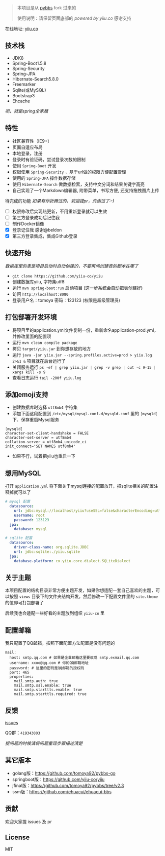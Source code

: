 > 本项目是从 [pybbs](https://github.com/tomoya92/pybbs) fork 过来的
> 
> 使用说明：请保留页面底部的 *powered by yiiu.co* 感谢支持

在线地址: [yiiu.co](https://yiiu.co)

## 技术栈

- JDK8
- Spring-Boot1.5.8
- Spring-Security
- Spring-JPA
- Hibernate-Search5.8.0
- Freemarker
- Sqlite(或MySQL)
- Bootstrap3
- Ehcache

*呃，就是spring全家桶*

## 特性

- 社区兼容性（IE9+）
- 页面自适应布局
- 本地登录，注册
- 登录时有验证码，尝试登录次数的限制
- 使用 `Spring-Boot` 开发
- 权限使用 `Spring-Security` ，基于url做的权限方便配置管理
- 使用的 `Spring-JPA` 操作数据存储
- 使用 `Hibernate-Search` 做数据检索，支持中文分词和结果关键字高亮
- 自己实现了一个Markdown编辑器, 附带菜单，书写方便, 还支持拖拽图片上传

待完成的功能 *如果有你折腾过的，欢迎提pr，先谢过了:-)* 

- [ ] 权限修改后实现热更新，不用重新登录就可以生效
- [ ] 第三方登录成功后记住我
- [ ] 制作Docker镜像
- [X] 登录记住我 感谢@beldon
- [X] 第三方登录集成，集成Github登录

## 快速开始

*数据库里的表是项目启动时自动创建的，不要再问创建表的脚本在哪了*

- `git clone https://github.com/yiiu-co/yiiu`
- 创建数据库yiiu, 字符集utf8
- 运行 `mvn spring-boot:run` 启动项目 (这一步系统会自动把表创建好)
- 访问 `http://localhost:8080`
- 登录用户名：tomoya 密码：123123 (权限是超级管理员)

## 打包部署开发环境

- 将项目里的application.yml文件复制一份，重新命名application-prod.yml，并修改里面的配置项
- 运行 `mvn clean compile package`
- 拷贝 `target/yiiu.jar` 到你想存放的地方
- 运行 `java -jar yiiu.jar --spring.profiles.active=prod > yiiu.log 2>&1 &` 项目就在后台运行了
- 关闭服务运行 `ps -ef | grep yiiu.jar | grep -v grep | cut -c 9-15 | xargs kill -s 9`
- 查看日志运行 `tail -200f yiiu.log`

## 添加emoji支持

- 创建数据库时选择 `utf8mb4` 字符集
- 添加下面这段配置到 `/etc/mysql/mysql.conf.d/mysqld.conf` 里的 `[mysqld]` 下，保存重启Mysql服务
```
[mysqld]
character-set-client-handshake = FALSE
character-set-server = utf8mb4
collation-server = utf8mb4_unicode_ci
init_connect='SET NAMES utf8mb4'
```
- 如果不行，试着把yiiu也重启一下

## 想用MySQL

打开 `application.yml` 将下面关于mysql连接的配置放开，把sqlite相关的配置注释掉就可以了

```yml
# mysql 配置
  datasource:
    url: jdbc:mysql://localhost/yiiu?useSSL=false&characterEncoding=utf8
    username: root
    password: 123123
  jpa:
    database: mysql
```

```yml
# sqlite 配置
  datasource:
    driver-class-name: org.sqlite.JDBC
    url: jdbc:sqlite:./yiiu.sqlite
  jpa:
    database-platform: co.yiiu.core.dialect.SQLiteDialect
```

## 关于主题

本项目配置的结构目录非常方便主题开发，如果你想适配一套自己喜欢的主题，可以按照 `views` 目录下的文件夹结构开发，然后修改一下配置文件里的 `site.theme` 的值即可打包部署了

后续我也会适配一些好看的主题放到组织 `yiiu-co` 里

## 配置邮箱

我只配置了QQ邮箱，按照下面配置方法配置是没有问题的

```
mail:
  host: smtp.qq.com # 如果是企业邮箱这里要改成 smtp.exmail.qq.com
  username: xxoo@qq.com # 你的QQ邮箱地址
  password: # 这里的密码是QQ邮箱的授权码
  port: 465
  properties:
    mail.smtp.auth: true
    mail.smtp.ssl.enable: true
    mail.smtp.starttls.enable: true
    mail.smtp.starttls.required: true
```

## 反馈

[issues](https://github.com/yiiu-co/yiiu/issues)

QQ群：`419343003`

*提问题的时候请将问题重现步骤描述清楚*

## 其它版本

- golang版：https://github.com/tomoya92/pybbs-go
- springboot版：https://github.com/yiiu-co/yiiu
- jfinal版：https://github.com/tomoya92/pybbs/tree/v2.3
- ssm版：https://github.com/ehuacui/ehuacui-bbs

## 贡献

欢迎大家提 issues 及 pr 

## License

MIT
